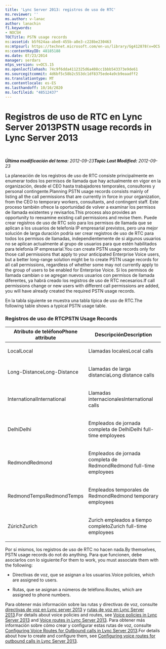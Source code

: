 ```yaml
---
title: 'Lync Server 2013: registros de uso de RTC'
ms.reviewer: ''
ms.author: v-lanac
author: lanachin
f1.keywords:
- NOCSH
TOCTitle: PSTN usage records
ms:assetid: b5f624aa-abe8-455b-a8e3-c228be230463
ms:mtpsurl: https://technet.microsoft.com/en-us/library/Gg412878(v=OCS.15)
ms:contentKeyID: 48185188
ms.date: 07/23/2014
manager: serdars
mtps_version: v=OCS.15
ms.openlocfilehash: 74c9f6dda4112325d6a408cc1bbb543373e9de61
ms.sourcegitcommit: 4d6bf5c58b2c553dc1df8375ede4a9cb9eaadff2
ms.translationtype: MT
ms.contentlocale: es-ES
ms.lasthandoff: 10/16/2020
ms.locfileid: "48512437"
---
```

# <a name="pstn-usage-records-in-lync-server-2013"></a><span data-ttu-id="60368-102">Registros de uso de RTC en Lync Server 2013</span><span class="sxs-lookup"><span data-stu-id="60368-102">PSTN usage records in Lync Server 2013</span></span>

<div data-xmlns="http://www.w3.org/1999/xhtml">

<div class="topic" data-xmlns="http://www.w3.org/1999/xhtml" data-msxsl="urn:schemas-microsoft-com:xslt" data-cs="https://msdn.microsoft.com/">

<div data-asp="https://msdn2.microsoft.com/asp">



</div>

<div id="mainSection">

<div id="mainBody">

<span> </span>

<span data-ttu-id="60368-103">_**Última modificación del tema:** 2012-09-23_</span><span class="sxs-lookup"><span data-stu-id="60368-103">_**Topic Last Modified:** 2012-09-23_</span></span>

<span data-ttu-id="60368-104">La planeación de los registros de uso de RTC consiste principalmente en enumerar todos los permisos de llamada que hay actualmente en vigor en la organización, desde el CEO hasta trabajadores temporales, consultores y personal contingente.</span><span class="sxs-lookup"><span data-stu-id="60368-104">Planning PSTN usage records consists mainly of listing all the call permissions that are currently in force in your organization, from the CEO to temporary workers, consultants, and contingent staff.</span></span> <span data-ttu-id="60368-105">Este proceso también ofrece la oportunidad de volver a examinar los permisos de llamada existentes y revisarlos.</span><span class="sxs-lookup"><span data-stu-id="60368-105">This process also provides an opportunity to reexamine existing call permissions and revise them.</span></span> <span data-ttu-id="60368-106">Puede crear registros de uso de RTC solo para los permisos de llamada que se aplican a los usuarios de telefonía IP empresarial previstos, pero una mejor solución de larga duración podría ser crear registros de uso de RTC para todos los permisos de llamadas, independientemente de si algunos usuarios no se aplican actualmente al grupo de usuarios para que estén habilitados para telefonía IP empresarial.</span><span class="sxs-lookup"><span data-stu-id="60368-106">You can create PSTN usage records only for those call permissions that apply to your anticipated Enterprise Voice users, but a better long-range solution might be to create PSTN usage records for all call permissions, regardless of whether some may not currently apply to the group of users to be enabled for Enterprise Voice.</span></span> <span data-ttu-id="60368-107">Si los permisos de llamada cambian o se agregan nuevos usuarios con permisos de llamada diferentes, ya habrá creado los registros de uso de RTC necesarios.</span><span class="sxs-lookup"><span data-stu-id="60368-107">If call permissions change or new users with different call permissions are added, you will have already created the required PSTN usage records.</span></span>

<span data-ttu-id="60368-108">En la tabla siguiente se muestra una tabla típica de uso de RTC.</span><span class="sxs-lookup"><span data-stu-id="60368-108">The following table shows a typical PSTN usage table.</span></span>

### <a name="pstn-usage-records"></a><span data-ttu-id="60368-109">Registros de uso de RTC</span><span class="sxs-lookup"><span data-stu-id="60368-109">PSTN Usage Records</span></span>

<table>
<colgroup>
<col style="width: 50%" />
<col style="width: 50%" />
</colgroup>
<thead>
<tr class="header">
<th><span data-ttu-id="60368-110">Atributo de teléfono</span><span class="sxs-lookup"><span data-stu-id="60368-110">Phone attribute</span></span></th>
<th><span data-ttu-id="60368-111">Descripción</span><span class="sxs-lookup"><span data-stu-id="60368-111">Description</span></span></th>
</tr>
</thead>
<tbody>
<tr class="odd">
<td><p><span data-ttu-id="60368-112">Local</span><span class="sxs-lookup"><span data-stu-id="60368-112">Local</span></span></p></td>
<td><p><span data-ttu-id="60368-113">Llamadas locales</span><span class="sxs-lookup"><span data-stu-id="60368-113">Local calls</span></span></p></td>
</tr>
<tr class="even">
<td><p><span data-ttu-id="60368-114">Long-Distance</span><span class="sxs-lookup"><span data-stu-id="60368-114">Long-Distance</span></span></p></td>
<td><p><span data-ttu-id="60368-115">Llamadas de larga distancia</span><span class="sxs-lookup"><span data-stu-id="60368-115">Long distance calls</span></span></p></td>
</tr>
<tr class="odd">
<td><p><span data-ttu-id="60368-116">International</span><span class="sxs-lookup"><span data-stu-id="60368-116">International</span></span></p></td>
<td><p><span data-ttu-id="60368-117">Llamadas internacionales</span><span class="sxs-lookup"><span data-stu-id="60368-117">International calls</span></span></p></td>
</tr>
<tr class="even">
<td><p><span data-ttu-id="60368-118">Delhi</span><span class="sxs-lookup"><span data-stu-id="60368-118">Delhi</span></span></p></td>
<td><p><span data-ttu-id="60368-119">Empleados de jornada completa de Delhi</span><span class="sxs-lookup"><span data-stu-id="60368-119">Delhi full-time employees</span></span></p></td>
</tr>
<tr class="odd">
<td><p><span data-ttu-id="60368-120">Redmond</span><span class="sxs-lookup"><span data-stu-id="60368-120">Redmond</span></span></p></td>
<td><p><span data-ttu-id="60368-121">Empleados de jornada completa de Redmond</span><span class="sxs-lookup"><span data-stu-id="60368-121">Redmond full-time employees</span></span></p></td>
</tr>
<tr class="even">
<td><p><span data-ttu-id="60368-122">RedmondTemps</span><span class="sxs-lookup"><span data-stu-id="60368-122">RedmondTemps</span></span></p></td>
<td><p><span data-ttu-id="60368-123">Empleados temporales de Redmond</span><span class="sxs-lookup"><span data-stu-id="60368-123">Redmond temporary employees</span></span></p></td>
</tr>
<tr class="odd">
<td><p><span data-ttu-id="60368-124">Zúrich</span><span class="sxs-lookup"><span data-stu-id="60368-124">Zurich</span></span></p></td>
<td><p><span data-ttu-id="60368-125">Zurich empleados a tiempo completo</span><span class="sxs-lookup"><span data-stu-id="60368-125">Zurich full-time employees</span></span></p></td>
</tr>
</tbody>
</table>


<span data-ttu-id="60368-126">Por sí mismos, los registros de uso de RTC no hacen nada.</span><span class="sxs-lookup"><span data-stu-id="60368-126">By themselves, PSTN usage records do not do anything.</span></span> <span data-ttu-id="60368-127">Para que funcionen, debe asociarlos con lo siguiente:</span><span class="sxs-lookup"><span data-stu-id="60368-127">For them to work, you must associate them with the following:</span></span>

  - <span data-ttu-id="60368-128">Directivas de voz, que se asignan a los usuarios.</span><span class="sxs-lookup"><span data-stu-id="60368-128">Voice policies, which are assigned to users.</span></span>

  - <span data-ttu-id="60368-129">Rutas, que se asignan a números de teléfono.</span><span class="sxs-lookup"><span data-stu-id="60368-129">Routes, which are assigned to phone numbers.</span></span>

<span data-ttu-id="60368-130">Para obtener más información sobre las rutas y directivas de voz, consulte [directivas de voz en Lync server 2013](lync-server-2013-voice-policies.md) y [rutas de voz en Lync Server 2013](lync-server-2013-voice-routes.md).</span><span class="sxs-lookup"><span data-stu-id="60368-130">For details about voice policies and routes, see [Voice policies in Lync Server 2013](lync-server-2013-voice-policies.md) and [Voice routes in Lync Server 2013](lync-server-2013-voice-routes.md).</span></span> <span data-ttu-id="60368-131">Para obtener más información sobre cómo crear y configurar estas rutas de voz, consulte [Configuring Voice Routes for Outbound calls in Lync Server 2013](lync-server-2013-configuring-voice-routes-for-outbound-calls.md).</span><span class="sxs-lookup"><span data-stu-id="60368-131">For details about how to create and configure them, see [Configuring voice routes for outbound calls in Lync Server 2013](lync-server-2013-configuring-voice-routes-for-outbound-calls.md).</span></span>

</div>

<span> </span>

</div>

</div>

</div>

